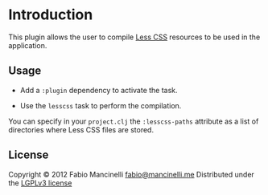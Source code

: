 # Introduction

This plugin allows the user to compile [Less CSS](http://lesscss.org/) resources to be used in the application.

## Usage

* Add a `:plugin` dependency to activate the task.

* Use the `lesscss` task to perform the compilation.

You can specify in your `project.clj` the `:lesscss-paths` attribute as a list of directories where Less CSS files are stored.

## License

Copyright © 2012 Fabio Mancinelli <fabio@mancinelli.me>
Distributed under the [LGPLv3 license](http://www.gnu.org/licenses/lgpl-3.0.en.html)
